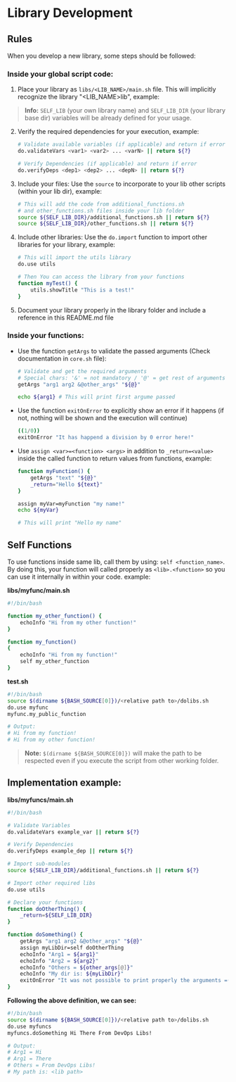 # Library Development

## Rules
When you develop a new library, some steps should be followed:

### Inside your global script code:
1. Place your library as `libs/<LIB_NAME>/main.sh` file. This will implicitly recognize the library "<LIB_NAME>lib", example:
> **Info:**  `SELF_LIB` (your own library name) and `SELF_LIB_DIR` (your library base dir) variables will be already defined for your usage.

2. Verify the required dependencies for your execution, example:
    ``` sh
    # Validate available variables (if applicable) and return if error
    do.validateVars <var1> <var2> ... <varN> || return ${?}

    # Verify Dependencies (if applicable) and return if error
    do.verifyDeps <dep1> <dep2> ... <depN> || return ${?}
    ```

3. Include your files:
    Use the `source` to incorporate to your lib other scripts (within your lib dir), example:
    ``` sh
    # This will add the code from additional_functions.sh 
    # and other_functions.sh files inside your lib folder
    source ${SELF_LIB_DIR}/additional_functions.sh || return ${?}
    source ${SELF_LIB_DIR}/other_functions.sh || return ${?}
    ```

4. Include other libraries:
    Use the `do.import` function to import other libraries for your library, example:
    ``` sh
    # This will import the utils library
    do.use utils

    # Then You can access the library from your functions
    function myTest() {
        utils.showTitle "This is a test!"
    }
    ```
5. Document your library properly in the library folder and include a reference in this README.md file    

### Inside your functions:

- Use the function `getArgs` to validate the passed arguments (Check documentation in `core.sh` file):
    ``` sh    
    # Validate and get the required arguments
    # Special chars: '&' = not mandatory / '@' = get rest of arguments    
    getArgs "arg1 arg2 &@other_args" "${@}"

    echo ${arg1} # This will print first argume passed
    ```
- Use the function `exitOnError` to explicitly show an error if it happens (if not, nothing will be shown and the execution will continue)
    ``` sh
    ((1/0))
    exitOnError "It has happend a division by 0 error here!"
    ```
- Use `assign <var>=<function> <args>` in addition to `_return=<value>` inside the called function to return values from functions, example:
    ``` sh    
    function myFunction() {
        getArgs "text" "${@}"
        _return="Hello ${text}"
    }

    assign myVar=myFunction "my name!"
    echo ${myVar}

    # This will print "Hello my name"
    ```

## Self Functions

To use functions inside same lib, call them by using: `self <function_name>`. By doing this, your function will called properly as `<lib>.<function>` so you can use it internally in within your code. example:

**libs/myfunc/main.sh**
``` sh
#!/bin/bash

function my_other_function() { 
    echoInfo "Hi from my other function!" 
}

function my_function() 
{ 
    echoInfo "Hi from my function!" 
    self my_other_function
}
```

**test.sh**
``` sh
#!/bin/bash
source $(dirname ${BASH_SOURCE[0]})/<relative path to>/dolibs.sh
do.use myfunc
myfunc.my_public_function

# Output:
# Hi from my function!
# Hi from my other function!
```
> **Note:** `$(dirname ${BASH_SOURCE[0]})` will make the path to be respected even if you execute the script from other working folder.

## Implementation example:

**libs/myfuncs/main.sh**
``` sh
#!/bin/bash

# Validate Variables
do.validateVars example_var || return ${?}

# Verify Dependencies
do.verifyDeps example_dep || return ${?}

# Import sub-modules
source ${SELF_LIB_DIR}/additional_functions.sh || return ${?}

# Import other required libs
do.use utils

# Declare your functions
function doOtherThing() {
    _return=${SELF_LIB_DIR}
}

function doSomething() {
    getArgs "arg1 arg2 &@other_args" "${@}"
    assign myLibDir=self doOtherThing
    echoInfo "Arg1 = ${arg1}"
    echoInfo "Arg2 = ${arg2}"
    echoInfo "Others = ${other_args[@]}"
    echoInfo "My dir is: ${myLibDir}"
    exitOnError "It was not possible to print properly the arguments =("
}
```

**Following the above definition, we can see:**
``` sh
#!/bin/bash
source $(dirname ${BASH_SOURCE[0]})/<relative path to>/dolibs.sh
do.use myfuncs
myfuncs.doSomething Hi There From DevOps Libs!

# Output:
# Arg1 = Hi
# Arg1 = There
# Others = From DevOps Libs!
# My path is: <lib path>
